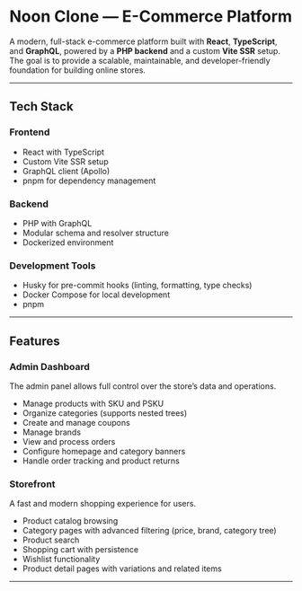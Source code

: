 # Noon Clone — E-Commerce Platform

A modern, full-stack e-commerce platform built with **React**, **TypeScript**, and **GraphQL**, powered by a **PHP backend** and a custom **Vite SSR** setup.  
The goal is to provide a scalable, maintainable, and developer-friendly foundation for building online stores.

---

## Tech Stack

### Frontend
- React with TypeScript
- Custom Vite SSR setup
- GraphQL client  (Apollo)
- pnpm for dependency management

### Backend
- PHP with GraphQL
- Modular schema and resolver structure
- Dockerized environment

### Development Tools
- Husky for pre-commit hooks (linting, formatting, type checks)
- Docker Compose for local development
- pnpm

---

## Features

### Admin Dashboard
The admin panel allows full control over the store’s data and operations.

- Manage products with SKU and PSKU
- Organize categories (supports nested trees)
- Create and manage coupons
- Manage brands
- View and process orders
- Configure homepage and category banners
- Handle order tracking and product returns

### Storefront
A fast and modern shopping experience for users.

- Product catalog browsing
- Category pages with advanced filtering (price, brand, category tree)
- Product search
- Shopping cart with persistence
- Wishlist functionality
- Product detail pages with variations and related items

---